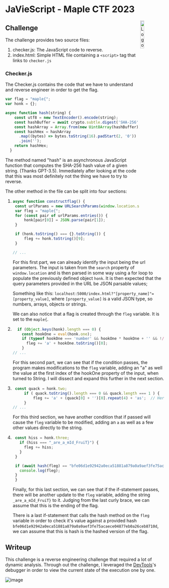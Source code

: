 # JaVieScript - Maple CTF 2023
<img src="https://github.com/StrixSC/ctf/assets/29717413/ce5e78d7-12ac-4178-80c1-c9aa467412dc" alt="Logo Strix.Site" width="15%" align="right" />

## Challenge

The challenge provides two source files: 

1. checker.js: The JavaScript code to reverse.
2. index.html:  Simple HTML file containing a `<script>` tag that links to `checker.js`

### Checker.js

The Checker.js contains the code that we have to understand and reverse engineer in order to get the flag. 

```javascript
var flag = "maple{";
var honk = {};

async function hash(string) {
	const utf8 = new TextEncoder().encode(string);
	const hashBuffer = await crypto.subtle.digest('SHA-256', utf8);
	const hashArray = Array.from(new Uint8Array(hashBuffer));
	const hashHex = hashArray
	  .map((bytes) => bytes.toString(16).padStart(2, '0'))
	  .join('');
	return hashHex;
  }
```
The method named "hash" is an asynchronous JavaScript function that computes the SHA-256 hash value of a given string. (Thanks GPT-3.5). Immediately after looking at the code that this was most definitely not the thing we have to try to reverse. 

The other method in the file can be split into four sections:

1. ```javascript
   async function constructflag() {
	const urlParams = new URLSearchParams(window.location.search);
	var fleg = "maple{";
	for (const pair of urlParams.entries()) {
		honk[pair[0]] = JSON.parse(pair[1]); 
	}

	if (honk.toString() === {}.toString()) {
		fleg += honk.toString()[9];
	}

   // ... 

   ```
   For this first part, we can already identify the input being the url parameters. The input is taken from the `search` property of `window.location` and is then parsed in some way using a for loop to populate the previously defined object `honk`. It is then expected that the query parameters provided in the URL be JSON parsable values;

   Something like this: `localhost:5000/index.html?"[property_name]"=[property_value]`, where `[property_value]` is a valid JSON type, so numbers, arrays, objects or strings.

   We can also notice that a flag is created through the `fleg` variable. It is set to the `maple{`.
2. 	```javascript
      if (Object.keys(honk).length === 0) {
        const hookOne = eval(honk.one);
        if (typeof hookOne === 'number' && hookOne * hookOne + '' && !/\d/.test(hookOne)) {
          fleg += 'a' + hookOne.toString()[0];
        }
    // ...
    ```
    For this second part, we can see that if the condition passes, the program makes modifications to the `fleg` variable, adding an "a" as well the value at the first index of the hookOne property of the input, when turned to String. I will dissect and expand this further in the next section.
   	 
3. ```javascript
    const quack = honk.two;
		if ( quack.toString().length === 0 && quack.length === 1 ) {
			fleg += 'a' + (quack[0] + '')[0].repeat(4) + 'as';	// Here, the 
		}
   // ...
    ```
   For this third section, we have another condition that if passed will cause the `fleg` variable to be modified, adding an `a` as well as a few other values directly to the string.
    
4. ```javascript
    const hiss = honk.three;
      if (hiss === "_are_a_mId_FruiT}") {
        fleg += hiss;
      }
    }
   
    if (await hash(fleg) == "bfe06d1e92942a0eca51881a879a0a9aef3fe75acaece04877eb0a26ceb8710d") {
      console.log(fleg);
    }
    }
    ```
   Finally, for this last section, we can see that if the if-statement passes, there will be another update to the `fleg` variable, adding the string `_are_a_mId_FruiT}` to it. Judging from the last curly brace, we can assume that this is the ending of the flag.

   There is a last if-statement that calls the hash method on the `fleg` variable in order to check it's value against a provided hash `bfe06d1e92942a0eca51881a879a0a9aef3fe75acaece04877eb0a26ceb8710d`, we can assume that this is hash is the hashed version of the flag. 

## Writeup

This challenge is a reverse engineering challenge that required a lot of dynamic analysis. Through out the challenge, I leveraged the [DevTools](https://developer.chrome.com/docs/devtools/)'s debugger in order to view the current state of the execution one by one. 

![image](https://github.com/StrixSC/ctf/assets/29717413/18ec7566-1e0e-4f32-ac7c-a91f3c5938de)


